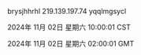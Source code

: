 brysjhhrhl 219.139.197.74 yqqlmgsycl

2024年 11月 02日 星期六 10:00:01 CST

2024年 11月 02日 星期六 02:00:01 GMT
